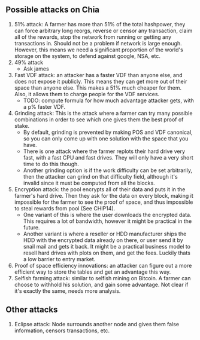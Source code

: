 ## Possible attacks on Chia

1. 51% attack: A farmer has more than 51% of the total hashpower, they can force arbitrary long reorgs, reverse or censor any transaction, claim all of the rewards, stop the network from running or getting any transactions in. Should not be a problem if network is large enough. However, this means we need a significant proportion of the world's storage on the system, to defend against google, NSA, etc.
2. 49% attack
    - Ask james
3. Fast VDF attack: an attacker has a faster VDF than anyone else, and does not expose it publicly. This means they can get more out of their space than anyone else. This makes a 51% much cheaper for them. Also, it allows them to charge people for the VDF services. 
    - TODO: compute formula for how much advantage attacker gets, with a p% faster VDF.
4. Grinding attack: This is the attack where a farmer can try many possible combinations in order to see which one gives them the best proof of stake.
    - By default, grinding is prevented by making POS and VDF canonical, so you can only come up with one solution with the space that you have. 
    - There is one attack where the farmer replots their hard drive very fast, with a fast CPU and fast drives. They will only have a very short time to do this though.
    - Another grinding option is if the work difficulty can be set arbitrarily, then the attacker can grind on that difficulty field, although it's invalid since it must be computed from all the blocks.
5. Encryption attack: the pool encrypts all of their data and puts it in the farmer's hard drive. 
Then they ask for the data on every block, making it impossible for the farmer to see the proof of space, and thus impossible to steal rewards from pool (See CHIP14). 
    - One variant of this is where the user downloads the encrypted data. This requires a lot of bandwidth, however it might be practical in the future.
    - Another variant is where a reseller or HDD manufacturer ships the HDD with the encrypted data already on there, or user send it by snail mail and gets it back. 
    It might be a practical business model to resell hard drives with plots on them, and get the fees. Luckily thats a low barrier to entry market.
6. Proof of space efficiency innovations: an attacker can figure out a more efficient way to store the tables and get an advantage this way.
7. Selfish farming attack: similar to selfish mining on Bitcoin. A farmer can choose to withhold his solution, and gain some advantage. Not clear if it's exactly the same, needs more analysis.

## Other attacks
1. Eclipse attack: Node surrounds another node and gives them false information, censors transactions, etc.
